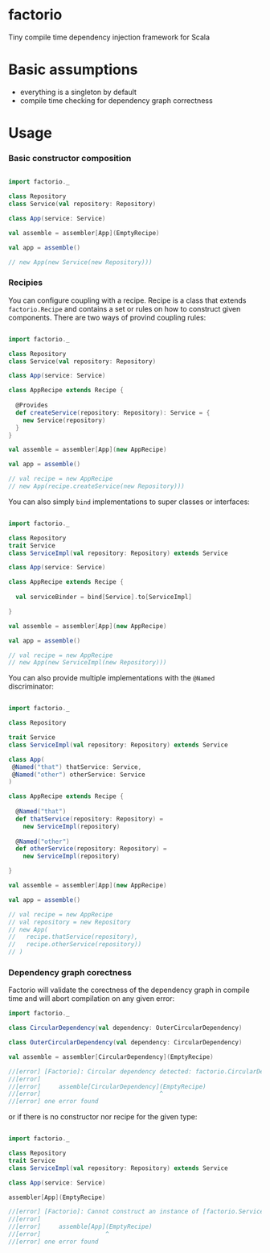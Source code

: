 # factorio
Tiny compile time dependency injection framework for Scala

# Basic assumptions
- everything is a singleton by default
- compile time checking for dependency graph correctness 

# Usage

### Basic constructor composition
```scala

import factorio._

class Repository
class Service(val repository: Repository)

class App(service: Service)

val assemble = assembler[App](EmptyRecipe)

val app = assemble()

// new App(new Service(new Repository)))

```

### Recipies

You can configure coupling with a recipe. Recipe is a class that extends `factorio.Recipe` and contains a set or rules on how to construct given components.
There are two ways of provind coupling rules:

```scala

import factorio._

class Repository
class Service(val repository: Repository)

class App(service: Service)

class AppRecipe extends Recipe {
  
  @Provides
  def createService(repository: Repository): Service = {
    new Service(repository)
  }
}

val assemble = assembler[App](new AppRecipe)

val app = assemble()

// val recipe = new AppRecipe
// new App(recipe.createService(new Repository)))

```
You can also simply `bind` implementations to super classes or interfaces:
```scala

import factorio._

class Repository
trait Service
class ServiceImpl(val repository: Repository) extends Service

class App(service: Service)

class AppRecipe extends Recipe {
  
  val serviceBinder = bind[Service].to[ServiceImpl]

}

val assemble = assembler[App](new AppRecipe)

val app = assemble()

// val recipe = new AppRecipe
// new App(new ServiceImpl(new Repository)))

```
You can also provide multiple implementations with the `@Named` discriminator:
 ```scala
 
 import factorio._
 
 class Repository

 trait Service
 class ServiceImpl(val repository: Repository) extends Service
 
 class App(
  @Named("that") thatService: Service, 
  @Named("other") otherService: Service
)
 
 class AppRecipe extends Recipe {
   
   @Named("that")
   def thatService(repository: Repository) =
     new ServiceImpl(repository) 
   
   @Named("other")
   def otherService(repository: Repository) =
     new ServiceImpl(repository)

 }
 
 val assemble = assembler[App](new AppRecipe)
 
 val app = assemble()
 
 // val recipe = new AppRecipe
 // val repository = new Repository
 // new App(
 //   recipe.thatService(repository), 
 //   recipe.otherService(repository))
 // )
 
 ```
### Dependency graph corectness
Factorio will validate the corectness of the dependency graph in compile time and will abort compilation on any given error:
```scala
import factorio._

class CircularDependency(val dependency: OuterCircularDependency)

class OuterCircularDependency(val dependency: CircularDependency)

val assemble = assembler[CircularDependency](EmptyRecipe)

//[error] [Factorio]: Circular dependency detected: factorio.CircularDependency -> factorio.OuterCircularDependency -> factorio.CircularDependency
//[error]
//[error]     assemble[CircularDependency](EmptyRecipe)
//[error]                                 ^
//[error] one error found

```
or if there is no constructor nor recipe for the given type:
```scala

import factorio._

class Repository
trait Service
class ServiceImpl(val repository: Repository) extends Service

class App(service: Service)

assembler[App](EmptyRecipe)

//[error] [Factorio]: Cannot construct an instance of [factorio.Service]
//[error]
//[error]     assemble[App](EmptyRecipe)
//[error]                  ^
//[error] one error found
```



